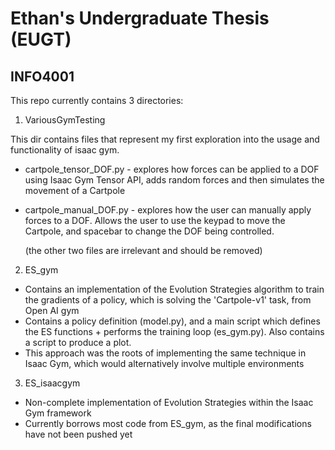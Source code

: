 # Ethan's Undergraduate Thesis (EUGT)

## INFO4001

This repo currently contains 3 directories:

1. VariousGymTesting

This dir contains files that represent my first exploration into the usage and functionality of isaac gym. 

* cartpole_tensor_DOF.py - explores how forces can be applied to a DOF using Isaac Gym Tensor API, adds random forces and then simulates the movement of a Cartpole

* cartpole_manual_DOF.py - explores how the user can manually apply forces to a DOF. Allows the user to use the keypad to move the Cartpole, and spacebar to change the DOF being controlled.

  (the other two files are irrelevant and should be removed)

2. ES_gym

* Contains an implementation of the Evolution Strategies algorithm to train the gradients of a policy, which is solving the 'Cartpole-v1' task, from Open AI gym
* Contains a policy definition (model.py), and a main script which defines the ES functions + performs the training loop (es_gym.py). Also contains a script to produce a plot.
* This approach was the roots of implementing the same technique in Isaac Gym, which would alternatively involve multiple environments

3. ES_isaacgym

* Non-complete implementation of Evolution Strategies within the Isaac Gym framework
* Currently borrows most code from ES_gym, as the final modifications have not been pushed yet
